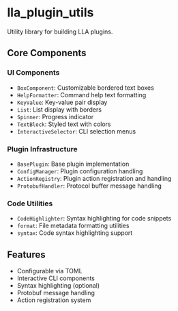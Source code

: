 # lla_plugin_utils

Utility library for building LLA plugins.

## Core Components

### UI Components

- `BoxComponent`: Customizable bordered text boxes
- `HelpFormatter`: Command help text formatting
- `KeyValue`: Key-value pair display
- `List`: List display with borders
- `Spinner`: Progress indicator
- `TextBlock`: Styled text with colors
- `InteractiveSelector`: CLI selection menus

### Plugin Infrastructure

- `BasePlugin`: Base plugin implementation
- `ConfigManager`: Plugin configuration handling
- `ActionRegistry`: Plugin action registration and handling
- `ProtobufHandler`: Protocol buffer message handling

### Code Utilities

- `CodeHighlighter`: Syntax highlighting for code snippets
- `format`: File metadata formatting utilities
- `syntax`: Code syntax highlighting support

## Features

- Configurable via TOML
- Interactive CLI components
- Syntax highlighting (optional)
- Protobuf message handling
- Action registration system
